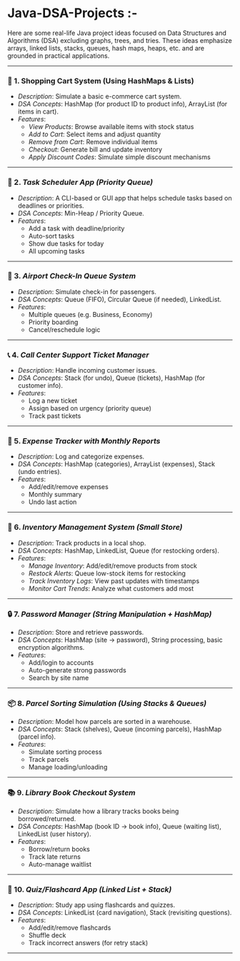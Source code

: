 # Java-DSA-Projects :-
Here are some real-life Java project ideas focused on Data Structures and Algorithms (DSA) excluding graphs, trees, and tries. These ideas emphasize arrays, linked lists, stacks, queues, hash maps, heaps, etc. and are grounded in practical applications.

---

### 🛒 1. Shopping Cart System (Using HashMaps & Lists)
- *Description*: Simulate a basic e-commerce cart system.
- *DSA Concepts*: HashMap (for product ID to product info), ArrayList (for items in cart).
- *Features*:
  - *View Products*: Browse available items with stock status
  - *Add to Cart*: Select items and adjust quantity
  - *Remove from Cart*: Remove individual items
  - *Checkout*: Generate bill and update inventory
  - *Apply Discount Codes*: Simulate simple discount mechanisms

---

### 🧾 2. *Task Scheduler App (Priority Queue)*
- *Description*: A CLI-based or GUI app that helps schedule tasks based on deadlines or priorities.
- *DSA Concepts*: Min-Heap / Priority Queue.
- *Features*:
  - Add a task with deadline/priority
  - Auto-sort tasks
  - Show due tasks for today
  - All upcoming tasks

---

### 🛫 3. *Airport Check-In Queue System*
- *Description*: Simulate check-in for passengers.
- *DSA Concepts*: Queue (FIFO), Circular Queue (if needed), LinkedList.
- *Features*:
  - Multiple queues (e.g. Business, Economy)
  - Priority boarding
  - Cancel/reschedule logic

---

### 📞 4. *Call Center Support Ticket Manager*
- *Description*: Handle incoming customer issues.
- *DSA Concepts*: Stack (for undo), Queue (tickets), HashMap (for customer info).
- *Features*:
  - Log a new ticket
  - Assign based on urgency (priority queue)
  - Track past tickets

---

### 🧮 5. *Expense Tracker with Monthly Reports*
- *Description*: Log and categorize expenses.
- *DSA Concepts*: HashMap (categories), ArrayList (expenses), Stack (undo entries).
- *Features*:
  - Add/edit/remove expenses
  - Monthly summary
  - Undo last action

---

### 🎲 6. *Inventory Management System (Small Store)*
- *Description*: Track products in a local shop.
- *DSA Concepts*: HashMap, LinkedList, Queue (for restocking orders).
- *Features*:
  - *Manage Inventory*: Add/edit/remove products from stock
  - *Restock Alerts*: Queue low-stock items for restocking
  - *Track Inventory Logs*: View past updates with timestamps
  - *Monitor Cart Trends*: Analyze what customers add most

---

### 🔒 7. *Password Manager (String Manipulation + HashMap)*
- *Description*: Store and retrieve passwords.
- *DSA Concepts*: HashMap (site → password), String processing, basic encryption algorithms.
- *Features*:
  - Add/login to accounts
  - Auto-generate strong passwords
  - Search by site name

---

### 📦 8. *Parcel Sorting Simulation (Using Stacks & Queues)*
- *Description*: Model how parcels are sorted in a warehouse.
- *DSA Concepts*: Stack (shelves), Queue (incoming parcels), HashMap (parcel info).
- *Features*:
  - Simulate sorting process
  - Track parcels
  - Manage loading/unloading

---

### 📚 9. *Library Book Checkout System*
- *Description*: Simulate how a library tracks books being borrowed/returned.
- *DSA Concepts*: HashMap (book ID → book info), Queue (waiting list), LinkedList (user history).
- *Features*:
  - Borrow/return books
  - Track late returns
  - Auto-manage waitlist

---

### 🧠 10. *Quiz/Flashcard App (Linked List + Stack)*
- *Description*: Study app using flashcards and quizzes.
- *DSA Concepts*: LinkedList (card navigation), Stack (revisiting questions).
- *Features*:
  - Add/edit/remove flashcards
  - Shuffle deck
  - Track incorrect answers (for retry stack)

---
